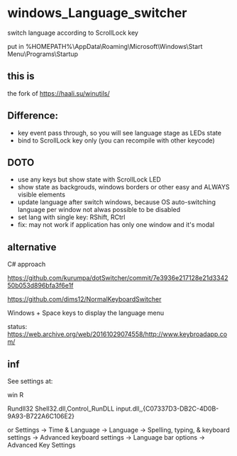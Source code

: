 # windows_Language_switcher
switch language according to ScrollLock key

put in
%HOMEPATH%\AppData\Roaming\Microsoft\Windows\Start Menu\Programs\Startup
## this is
the fork of <https://haali.su/winutils/>

## Difference:
* key event pass through, so you will see language stage as LEDs state
* bind to ScrollLock key only (you can recompile with other keycode)

## DOTO

* use any keys but show state with ScrollLock LED
* show state as backgrouds, windows borders or other easy and ALWAYS visible elements
* update language after switch windows, because OS auto-switching language per window not alwas possible to be disabled
* set lang with single key: RShift, RCtrl
* fix:  may not work if application has only one window and it's modal
## alternative
C# approach 

<https://github.com/kurumpa/dotSwitcher/commit/7e3936e217128e21d334250b053d896bfa3f6e1f>

<https://github.com/dims12/NormalKeyboardSwitcher>

Windows + Space keys to display the language menu

status: https://web.archive.org/web/20161029074558/http://www.keybroadapp.com/

## inf
See settings at:
 
win R

Rundll32 Shell32.dll,Control_RunDLL input.dll,,{C07337D3-DB2C-4D0B-9A93-B722A6C106E2}

or Settings -> Time & Language -> Language -> Spelling, typing, & keyboard settings -> Advanced keyboard settings -> Language bar options -> Advanced Key Settings
